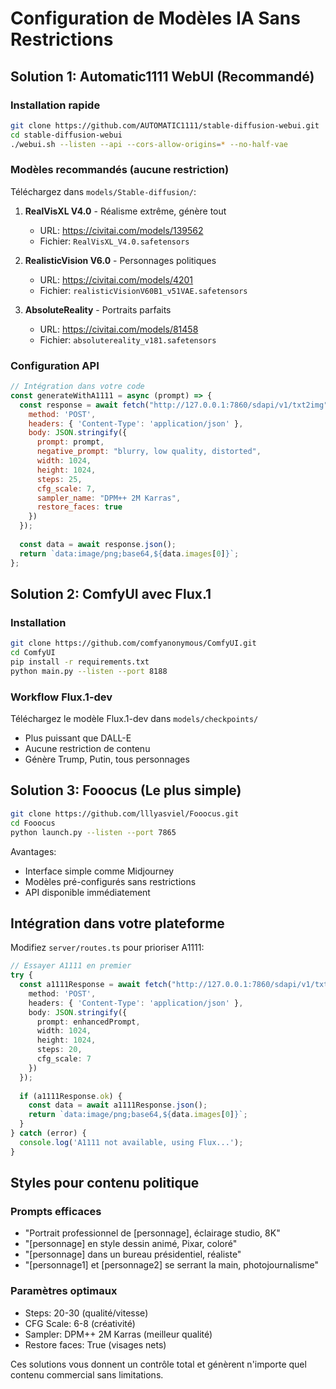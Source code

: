 # Configuration de Modèles IA Sans Restrictions

## Solution 1: Automatic1111 WebUI (Recommandé)

### Installation rapide
```bash
git clone https://github.com/AUTOMATIC1111/stable-diffusion-webui.git
cd stable-diffusion-webui
./webui.sh --listen --api --cors-allow-origins=* --no-half-vae
```

### Modèles recommandés (aucune restriction)
Téléchargez dans `models/Stable-diffusion/`:

1. **RealVisXL V4.0** - Réalisme extrême, génère tout
   - URL: https://civitai.com/models/139562
   - Fichier: `RealVisXL_V4.0.safetensors`

2. **RealisticVision V6.0** - Personnages politiques
   - URL: https://civitai.com/models/4201
   - Fichier: `realisticVisionV60B1_v51VAE.safetensors`

3. **AbsoluteReality** - Portraits parfaits
   - URL: https://civitai.com/models/81458
   - Fichier: `absolutereality_v181.safetensors`

### Configuration API
```javascript
// Intégration dans votre code
const generateWithA1111 = async (prompt) => {
  const response = await fetch("http://127.0.0.1:7860/sdapi/v1/txt2img", {
    method: 'POST',
    headers: { 'Content-Type': 'application/json' },
    body: JSON.stringify({
      prompt: prompt,
      negative_prompt: "blurry, low quality, distorted",
      width: 1024,
      height: 1024,
      steps: 25,
      cfg_scale: 7,
      sampler_name: "DPM++ 2M Karras",
      restore_faces: true
    })
  });
  
  const data = await response.json();
  return `data:image/png;base64,${data.images[0]}`;
};
```

## Solution 2: ComfyUI avec Flux.1

### Installation
```bash
git clone https://github.com/comfyanonymous/ComfyUI.git
cd ComfyUI
pip install -r requirements.txt
python main.py --listen --port 8188
```

### Workflow Flux.1-dev
Téléchargez le modèle Flux.1-dev dans `models/checkpoints/`
- Plus puissant que DALL-E
- Aucune restriction de contenu
- Génère Trump, Putin, tous personnages

## Solution 3: Fooocus (Le plus simple)

```bash
git clone https://github.com/lllyasviel/Fooocus.git
cd Fooocus
python launch.py --listen --port 7865
```

Avantages:
- Interface simple comme Midjourney
- Modèles pré-configurés sans restrictions
- API disponible immédiatement

## Intégration dans votre plateforme

Modifiez `server/routes.ts` pour prioriser A1111:

```typescript
// Essayer A1111 en premier
try {
  const a1111Response = await fetch("http://127.0.0.1:7860/sdapi/v1/txt2img", {
    method: 'POST',
    headers: { 'Content-Type': 'application/json' },
    body: JSON.stringify({
      prompt: enhancedPrompt,
      width: 1024,
      height: 1024,
      steps: 20,
      cfg_scale: 7
    })
  });
  
  if (a1111Response.ok) {
    const data = await a1111Response.json();
    return `data:image/png;base64,${data.images[0]}`;
  }
} catch (error) {
  console.log('A1111 not available, using Flux...');
}
```

## Styles pour contenu politique

### Prompts efficaces
- "Portrait professionnel de [personnage], éclairage studio, 8K"
- "[personnage] en style dessin animé, Pixar, coloré" 
- "[personnage] dans un bureau présidentiel, réaliste"
- "[personnage1] et [personnage2] se serrant la main, photojournalisme"

### Paramètres optimaux
- Steps: 20-30 (qualité/vitesse)
- CFG Scale: 6-8 (créativité)
- Sampler: DPM++ 2M Karras (meilleur qualité)
- Restore faces: True (visages nets)

Ces solutions vous donnent un contrôle total et génèrent n'importe quel contenu commercial sans limitations.